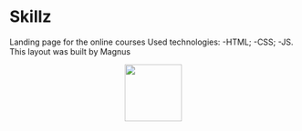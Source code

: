 # Skillz
Landing page for the online courses
Used technologies:
-HTML;
-CSS;
-JS.
This layout was built by Magnus 
<div id="header" align="center">
  <img src="https://media.giphy.com/media/qgQUggAC3Pfv687qPC/giphy.gif" width="100"/>
</div>